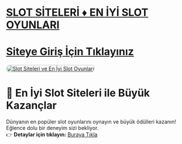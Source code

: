 #  <a href="https://shorto.link/GOCZu">SLOT SİTELERİ ♦️ EN İYİ SLOT OYUNLARI</a>
#  <a href="https://shorto.link/GOCZu">Siteye Giriş İçin Tıklayınız</a>

<meta charset="UTF-8">
    <meta name="viewport" content="width=device-width, initial-scale=1.0">
</head>
<body>

<a href="https://resimlink.com/QnGsr_UB0" title="Slot Siteleri">
    <img src="https://r.resimlink.com/QnGsr_UB0.jpg" alt="Slot Siteleri ve En İyi Slot Oyunları" style="max-width: 100%; border: 2px solid #ddd; border-radius: 10px;">
</a>

# 🎰 En İyi Slot Siteleri ile Büyük Kazançlar  

Dünyanın en popüler slot oyunlarını oynayın ve büyük ödülleri kazanın! Eğlence dolu bir deneyim sizi bekliyor.  
👉 **Detaylar için tıklayın:** [Buraya Tıkla](https://shorto.link/GOCZu)  

<meta name="description" content="Slot siteleri ile en iyi slot oyunlarını oynayın ve büyük kazançlar elde edin. Hemen tıklayın!">
